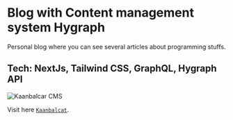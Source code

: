 # Blog with Content management system Hygraph

Personal blog where you can see several articles about programming stuffs.
## Tech: NextJs, Tailwind CSS, GraphQL, Hygraph API

![Kaanbalcar CMS](https://user-images.githubusercontent.com/62907111/220185261-fec9b2f5-8ca1-4425-be17-00ba50d594f6.png)

Visit here [`Kaanbalcat`](https://kaanbalcat.vercel.app/).

